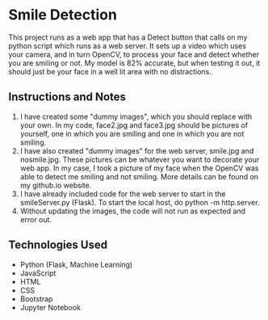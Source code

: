 # Smile Detection
This project runs as a web app that has a Detect button that calls on my python script which runs as a web server. It sets up a video which uses your camera, and in turn OpenCV, to process your face and detect whether you are smiling or not. My model is 82% accurate, but when testing it out, it should just be your face in a well lit area with no distractions.

## Instructions and Notes
1. I have created some "dummy images", which you should replace with your own. In my code, face2.jpg and face3.jpg should be pictures of yourself, one in which you are smiling and one in which you are not smiling.
2. I have also created "dummy images" for the web server, smile.jpg and nosmile.jpg. These pictures can be whatever you want to decorate your web app. In my case, I took a picture of my face when the OpenCV was able to detect me smiling and not smiling. More details can be found on my github.io website.
3. I have already included code for the web server to start in the smileServer.py (Flask). To start the local host, do python -m http.server.
4. Without updating the images, the code will not run as expected and error out.

## Technologies Used 
- Python (Flask, Machine Learning)
- JavaScript 
- HTML
- CSS
- Bootstrap
- Jupyter Notebook
